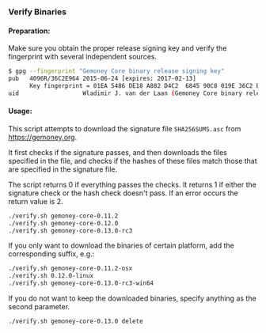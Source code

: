 ### Verify Binaries

#### Preparation:

Make sure you obtain the proper release signing key and verify the fingerprint with several independent sources.

```sh
$ gpg --fingerprint "Gemoney Core binary release signing key"
pub   4096R/36C2E964 2015-06-24 [expires: 2017-02-13]
      Key fingerprint = 01EA 5486 DE18 A882 D4C2  6845 90C8 019E 36C2 E964
uid                  Wladimir J. van der Laan (Gemoney Core binary release signing key) <laanwj@gmail.com>
```

#### Usage:

This script attempts to download the signature file `SHA256SUMS.asc` from https://gemoney.org.

It first checks if the signature passes, and then downloads the files specified in the file, and checks if the hashes of these files match those that are specified in the signature file.

The script returns 0 if everything passes the checks. It returns 1 if either the signature check or the hash check doesn't pass. If an error occurs the return value is 2.


```sh
./verify.sh gemoney-core-0.11.2
./verify.sh gemoney-core-0.12.0
./verify.sh gemoney-core-0.13.0-rc3
```

If you only want to download the binaries of certain platform, add the corresponding suffix, e.g.:

```sh
./verify.sh gemoney-core-0.11.2-osx
./verify.sh 0.12.0-linux
./verify.sh gemoney-core-0.13.0-rc3-win64
```

If you do not want to keep the downloaded binaries, specify anything as the second parameter.

```sh
./verify.sh gemoney-core-0.13.0 delete
```

